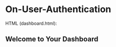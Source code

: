 # On-User-Authentication
HTML (dashboard.html):
<!DOCTYPE html>
<html lang="en">
<head>
    <meta charset="UTF-8">
    <meta name="viewport" content="width=device-width, initial-scale=1.0">
    <link rel="stylesheet" href="style.css">
    <title>User Dashboard</title>
</head>
<body>
    <div class="container">
        <h2>Welcome to Your Dashboard</h2>
        <!-- Display relevant user information here -->
    </div>
</body>
</html>
